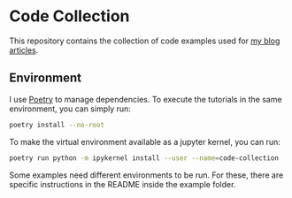 # Code Collection

This repository contains the collection of code examples used for [my blog articles](https://medium.com/@davide.burba).


## Environment

I use [Poetry](https://python-poetry.org) to manage dependencies. To execute the tutorials in the same environment, you can simply run:
```bash
poetry install --no-root
```
To make the virtual environment available as a jupyter kernel, you can run:
```bash
poetry run python -m ipykernel install --user --name=code-collection
```

Some examples need different environments to be run. For these, there are specific instructions in the README inside the example folder.
